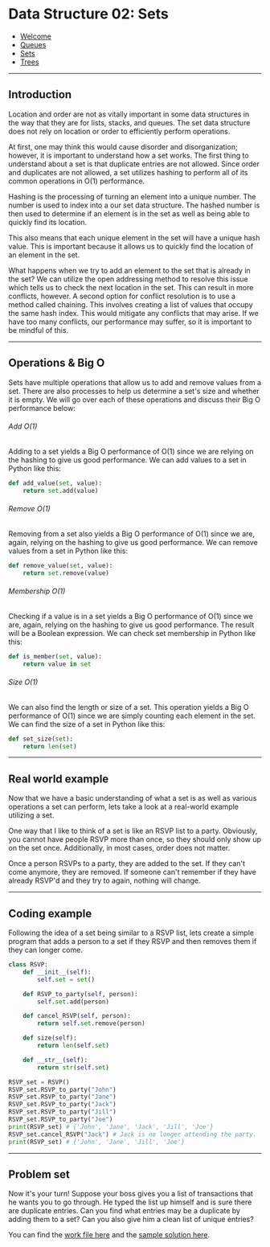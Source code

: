 # **Data Structure 02: Sets**

* [Welcome](/markdown_files/00-welcome.md)
* [Queues](/markdown_files/01-queues.md)
* [Sets](/markdown_files/02-sets.md)
* [Trees](/markdown_files/03-trees.md)

---

## **Introduction**

Location and order are not as vitally important in some data structures in the way that they are for lists, stacks, and queues. The set data structure does not rely on location or order to efficiently perform operations. 

At first, one may think this would cause disorder and disorganization; however, it is important to understand how a set works. The first thing to understand about a set is that duplicate entries are not allowed. Since order and duplicates are not allowed, a set utilizes hashing to perform all of its common operations in O(1) performance. 

Hashing is the processing of turning an element into a unique number. The number is used to index into a our set data structure. The hashed number is then used to determine if an element is in the set as well as being able to quickly find its location.

This also means that each unique element in the set will have a unique hash value. This is important because it allows us to quickly find the location of an element in the set. 

What happens when we try to add an element to the set that is already in the set? We can utilize the open addressing method to resolve this issue which tells us to check the next location in the set. This can result in more conflicts, however. A second option for conflict resolution is to use a method called chaining. This involves creating a list of values that occupy the same hash index. This would mitigate any conflicts that may arise. If we have too many conflicts, our performance may suffer, so it is important to be mindful of this.

---

## **Operations & Big O**

Sets have multiple operations that allow us to add and remove values from a set. There are also processes to help us determine a set's size and whether it is empty. We will go over each of these operations and discuss their Big O performance below:

###### Add O(1)

Adding to a set yields a Big O performance of O(1) since we are relying on the hashing to give us good performance. We can add values to a set in Python like this:

```python
def add_value(set, value):
    return set.add(value)
```

###### Remove O(1)

Removing from a set also yields a Big O performance of O(1) since we are, again, relying on the hashing to give us good performance. We can remove values from a set in Python like this:

```python
def remove_value(set, value):
    return set.remove(value)
```

###### Membership O(1)

Checking if a value is in a set yields a Big O performance of O(1) since we are, again, relying on the hashing to give us good performance. The result will be a Boolean expression. We can check set membership in Python like this:

```python
def is_member(set, value):
    return value in set
```

###### Size O(1)

We can also find the length or size of a set. This operation yields a Big O performance of O(1) since we are simply counting each element in the set. We can find the size of a set in Python like this:

```python
def set_size(set):
    return len(set)
```

---

## Real world example

Now that we have a basic understanding of what a set is as well as various operations a set can perform, lets take a look at a real-world example utilizing a set.

One way that I like to think of a set is like an RSVP list to a party. Obviously, you cannot have people RSVP more than once, so they should only show up on the set once. Additionally, in most cases, order does not matter. 

Once a person RSVPs to a party, they are added to the set. If they can't come anymore, they are removed. If someone can't remember if they have already RSVP'd and they try to again, nothing will change.

---

## Coding example

Following the idea of a set being similar to a RSVP list, lets create a simple program that adds a person to a set if they RSVP and then removes them if they can longer come.

```python
class RSVP:
    def __init__(self):
        self.set = set()

    def RSVP_to_party(self, person):
        self.set.add(person)

    def cancel_RSVP(self, person):
        return self.set.remove(person)

    def size(self):
        return len(self.set)

    def __str__(self):
        return str(self.set)

RSVP_set = RSVP()
RSVP_set.RSVP_to_party("John")
RSVP_set.RSVP_to_party("Jane")
RSVP_set.RSVP_to_party("Jack")
RSVP_set.RSVP_to_party("Jill")
RSVP_set.RSVP_to_party("Joe")
print(RSVP_set) # {'John', 'Jane', 'Jack', 'Jill', 'Joe'}
RSVP_set.cancel_RSVP("Jack") # Jack is no longer attending the party.
print(RSVP_set) # {'John', 'Jane', 'Jill', 'Joe'}
```

---

## Problem set

Now it's your turn! Suppose your boss gives you a list of transactions that he wants you to go through. He typed the list up himself and is sure there are duplicate entries. Can you find what entries may be a duplicate by adding them to a set? Can you also give him a clean list of unique entries?

You can find the [work file here](../python_files/DuplicateEntries.py) and the [sample solution here](../python_files/solutions/DuplicateEntriesSolution.py). 